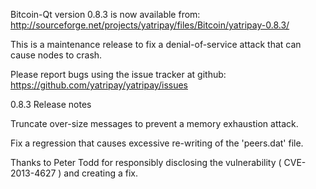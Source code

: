 Bitcoin-Qt version 0.8.3 is now available from:
  http://sourceforge.net/projects/yatripay/files/Bitcoin/yatripay-0.8.3/

This is a maintenance release to fix a denial-of-service attack that
can cause nodes to crash.

Please report bugs using the issue tracker at github:
  https://github.com/yatripay/yatripay/issues

0.8.3 Release notes

Truncate over-size messages to prevent a memory exhaustion attack.

Fix a regression that causes excessive re-writing of the 'peers.dat' file.


Thanks to Peter Todd for responsibly disclosing the vulnerability
( CVE-2013-4627 ) and creating a fix.
